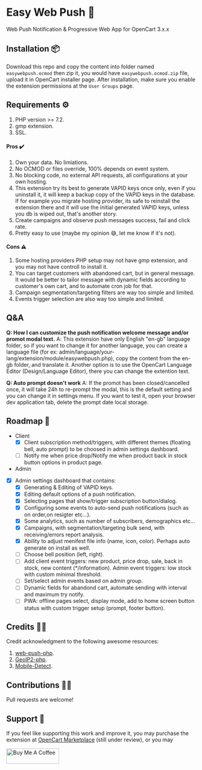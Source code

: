 # Easy Web Push 📨
Web Push Notification & Progressive Web App for OpenCart 3.x.x

## Installation 📦
Download this repo and copy the content into folder named `easywebpush.ocmod` then zip it, you would have `easywebpush.ocmod.zip` file, upload it in OpenCart installer page.
After installation, make sure you enable the extension permissions at the `User Groups` page.

## Requirements ⚙️
1. PHP version >= 7.2.
2. gmp extension.
3. SSL.

#### Pros ✔️
1. Own your data. No limiations.
2. No OCMOD or files override, 100% depends on event system.
3. No blocking code, no external API requests, all configurations at your own hosting.
4. This extension try its best to generate VAPID keys once only, even if you uninstall it, it will keep a backup copy of the VAPID keys in the database. If for example you migrate hosting provider, its safe to reinstall the extension there and it will use the initial generated VAPID keys, unless you db is wiped out, that's another story.
5. Create campaigns and observe push messages success, fail and click rate.
6. Pretty easy to use (maybe my opinion 😅, let me know if it's not).

#### Cons ⚠️
1. Some hosting providers PHP setup may not have gmp extension, and you may not have controll to install it.
2. You can target customers with abandoned cart, but in general message. It would be better to tailor message with dynamic fields according to customer's own cart, and to automate cron job for that.
3. Campaign segmentation/targeting filters are way too simple and limited.
4. Events trigger selection are also way too simple and limited.

## Q&A
**Q: How I can customize the push notification welcome message and/or promot modal text.**
A: This extension have only English "en-gb" language folder, so if you want to change it for another language, you can create a language file (for ex: admin/language/your-lang/extension/module/easywebpush.php), copy the content from the en-gb folder, and translate it. Another option is to use the OpenCart Language Editor (Design/Language Editor), there you can change the extention text.

**Q: Auto prompt doesn't work**
A: If the promot has been closed/cancelled once, it will take 24h to re-prompt the modal, this is the default setting and you can change it in settings menu. If you want to test it, open your browser dev application tab, delete the prompt date local storage.

## Roadmap 🚧
- Client
  - [x] Client subscription method/triggers, with different themes (floating bell, auto prompt) to be choosed in admin settings dashboard.
  - [ ] Notify me when price drop/Notify me when product back in stock button options in product page.
- Admin
- [x] Admin settings dashboard that contains:
  - [x] Generating & Editing of VAPID keys.
  - [x] Editing default options of a push notification.
  - [x] Selecting pages that show/trigger subscription button/dialog.
  - [x] Configuring some events to auto-send push notifications (such as on order,on resigter etc...).
  - [x] Some analytics, such as number of subscribers, demographics etc...
  - [x] Campaigns, with segmentation/targeting bulk send, with receiving/errors report analysis.
  - [x] Ability to adjust menifest file info (name, icon, color). Perhaps auto generate on install as well.
  - [ ] Choose bell position (left, right).
  - [ ] Add client event triggers: new product, price drop, sale, back in stock, new content (*/information). Admin event triggers: low stock with custom minimal threshold.
  - [ ] Set/select admin events based on admin group.
  - [ ] Dynamic fields for abandond cart, automate sending with interval and maximum try notify.
  - [ ] PWA: offline pages select, display mode, add to home screen button status with custom trigger setup (prompt, footer button).

## Credits 🙏🏼
Credit acknowledgment to the following awesome resources:
1. [web-push-php](https://github.com/web-push-libs/web-push-php).
2. [GeoIP2-php](https://github.com/maxmind/GeoIP2-php).
3. [Mobile-Detect](https://github.com/serbanghita/Mobile-Detect).

## Contributions 🤝🏼
Pull requests are welcome!

## Support 💚
If you feel like supporting this work and improve it, you may purchase the extension at [OpenCart Marketplace](https://www.opencart.com/index.php?route=marketplace/extension/info&extension_id=42866) (still under review), or you may
<a href="https://www.buymeacoffee.com/aldabil21" target="_blank" rel="noopener"><img src="https://cdn.buymeacoffee.com/buttons/v2/default-yellow.png" alt="Buy Me A Coffee" style="height:40px; width:140px;max-width:100%; display: inline-block; position: relative; top: 15px;" ></a>

